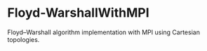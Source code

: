 # Floyd-WarshallWithMPI
Floyd–Warshall algorithm implementation with MPI using Cartesian topologies.
